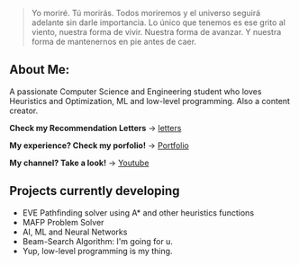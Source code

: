 > Yo moriré. Tú morirás. Todos moriremos y el universo seguirá adelante sin darle importancia. Lo único que tenemos es ese grito al viento, nuestra forma de vivir. Nuestra forma de avanzar. Y nuestra forma de mantenernos en pie antes de caer.

## About Me:
A passionate Computer Science and Engineering student who loves Heuristics and Optimization, ML and low-level programming. Also a content creator.

**Check my Recommendation Letters** -> [letters](https://github.com/jmartinpizarro/RecommendationLetters)

**My experience? Check my porfolio!** -> [Portfolio](https://jmartinpizarro.dev)

**My channel? Take a look!** -> [Youtube](https://www.youtube.com/@jmartinpizarro)

## Projects currently developing
- EVE Pathfinding solver using A* and other heuristics functions
- MAFP Problem Solver
- AI, ML and Neural Networks
- Beam-Search Algorithm: I'm going for u.
- Yup, low-level programming is my thing.
